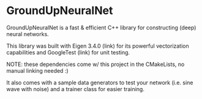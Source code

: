 # GroundUpNeuralNet

GroundUpNeuralNet is a fast & efficient C++ library for constructing (deep) neural networks. 

This library was built with Eigen 3.4.0 (link) for its powerful vectorization capabilities and GoogleTest (link) for unit testing. 

NOTE: these dependencies come w/ this project in the CMakeLists, no manual linking needed :)

It also comes with a sample data generators to test your network (i.e. sine wave with noise) and a trainer class for easier training.

